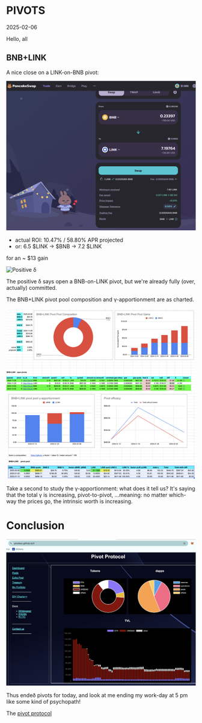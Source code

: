 # PIVOTS

2025-02-06

Hello, all

## BNB+LINK

A nice close on a LINK-on-BNB pivot:

![Close LINK-on-BNB pivot](imgs/01a-close-link-on-bnb.png)

* actual ROI: 10.47% / 58.80% APR projected
* or: 6.5 $LINK -> $BNB -> 7.2 $LINK

for an ~ $13 gain

![Positive δ](imgs/01b-pos-δ.png)

The positive δ says open a BNB-on-LINK pivot, but we're already fully (over, actually) committed.

The BNB+LINK pivot pool composition and γ-apportionment are as charted.

![BNB+LINK composition](imgs/02a-comp.png)
![BNB+LINK γ-apportionment](imgs/02b-apport.png)

Take a second to study the γ-apportionment: what does it tell us? It's saying that the total γ is increasing, pivot-to-pivot, ...meaning: no matter which-way the prices go, the intrinsic worth is increasing.

# Conclusion

![Pivot Protocol dashboard](imgs/03-dash.png)

Thus endeð pivots for today, and look at me ending my work-day at 5 pm like some kind of psychopath!

The [pivot protocol](https://pivoteur.github.io/#) 
